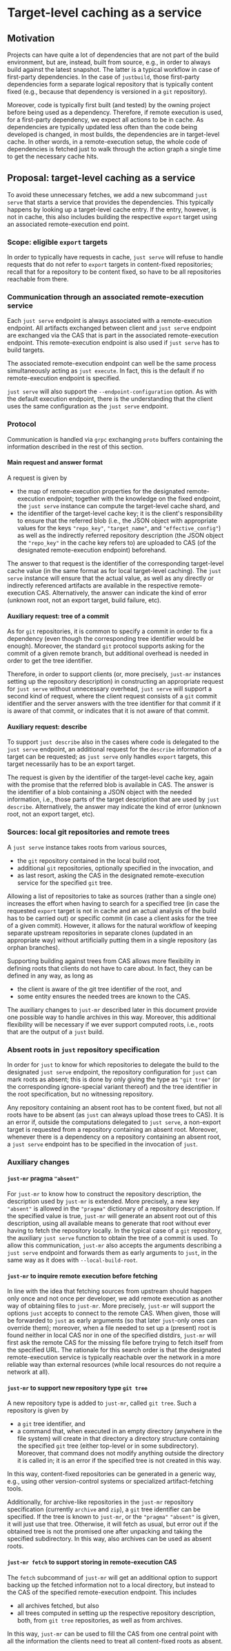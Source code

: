 Target-level caching as a service
=================================

Motivation
----------

Projects can have quite a lot of dependencies that are not part of the
build environment, but are, instead, built from source, e.g., in order
to always build against the latest snapshot. The latter is a typical
workflow in case of first-party dependencies. In the case of
`justbuild`, those first-party dependencies form a separate logical
repository that is typically content fixed (e.g., because that
dependency is versioned in a `git` repository).

Moreover, code is typically first built (and tested) by the owning
project before being used as a dependency. Therefore, if remote
execution is used, for a first-party dependency, we expect all actions
to be in cache. As dependencies are typically updated less often than
the code being developed is changed, in most builds, the dependencies
are in target-level cache. In other words, in a remote-execution setup,
the whole code of dependencies is fetched just to walk through the
action graph a single time to get the necessary cache hits.

Proposal: target-level caching as a service
-------------------------------------------

To avoid these unnecessary fetches, we add a new subcommand `just
serve` that starts a service that provides the dependencies. This
typically happens by looking up a target-level cache entry. If the
entry, however, is not in cache, this also includes building the
respective `export` target using an associated remote-execution end
point.

### Scope: eligible `export` targets

In order to typically have requests in cache, `just serve` will refuse
to handle requests that do not refer to `export` targets in
content-fixed repositories; recall that for a repository to be content
fixed, so have to be all repositories reachable from there.

### Communication through an associated remote-execution service

Each `just serve` endpoint is always associated with a remote-execution
endpoint. All artifacts exchanged between client and `just serve`
endpoint are exchanged via the CAS that is part in the associated
remote-execution endpoint. This remote-execution endpoint is also used
if `just serve` has to build targets.

The associated remote-execution endpoint can well be the same process
simultaneously acting as `just execute`. In fact, this is the default if
no remote-execution endpoint is specified.

`just serve` will also support the `--endpoint-configuration`
option. As with the default execution endpoint, there is the
understanding that the client uses the same configuration as the
`just serve` endpoint.

### Protocol

Communication is handled via `grpc` exchanging `proto` buffers
containing the information described in the rest of this section.

#### Main request and answer format

A request is given by

 - the map of remote-execution properties for the designated
    remote-execution endpoint; together with the knowledge on the
    fixed endpoint, the `just serve` instance can compute the
    target-level cache shard, and
 - the identifier of the target-level cache key; it is the
    client's responsibility to ensure that the referred blob (i.e.,
    the JSON object with appropriate values for the keys
    `"repo_key"`, `"target_name"`, and `"effective_config"`) as well
    as the indirectly referred repository description (the JSON
    object the `"repo_key"` in the cache key refers to) are uploaded
    to CAS (of the designated remote-execution endpoint) beforehand.

The answer to that request is the identifier of the corresponding
target-level cache value (in the same format as for local
target-level caching). The `just serve` instance will ensure that
the actual value, as well as any directly or indirectly referenced
artifacts are available in the respective remote-execution CAS.
Alternatively, the answer can indicate the kind of error (unknown
root, not an export target, build failure, etc).

#### Auxiliary request: tree of a commit

As for `git` repositories, it is common to specify a commit in order
to fix a dependency (even though the corresponding tree identifier
would be enough). Moreover, the standard `git` protocol supports
asking for the commit of a given remote branch, but additional
overhead is needed in order to get the tree identifier.

Therefore, in order to support clients (or, more precisely,
`just-mr` instances setting up the repository description) in
constructing an appropriate request for `just serve` without
unnecessary overhead, `just serve` will support a second kind of
request, where the client request consists of a `git` commit
identifier and the server answers with the tree identifier for that
commit if it is aware of that commit, or indicates that it is not
aware of that commit.

#### Auxiliary request: describe

To support `just describe` also in the cases where code is delegated
to the `just serve` endpoint, an additional request for the
`describe` information of a target can be requested; as `just
serve` only handles `export` targets, this target necessarily has to
be an export target.

The request is given by the identifier of the target-level cache
key, again with the promise that the referred blob is available in
CAS. The answer is the identifier of a blob containing a JSON object
with the needed information, i.e., those parts of the target
description that are used by `just describe`. Alternatively, the
answer may indicate the kind of error (unknown root, not an export
target, etc).

### Sources: local git repositories and remote trees

A `just serve` instance takes roots from various sources,

 - the `git` repository contained in the local build root,
 - additional `git` repositories, optionally specified in the
   invocation, and
 - as last resort, asking the CAS in the designated remote-execution
   service for the specified `git` tree.

Allowing a list of repositories to take as sources (rather than a single
one) increases the effort when having to search for a specified tree (in
case the requested `export` target is not in cache and an actual
analysis of the build has to be carried out) or specific commit (in case
a client asks for the tree of a given commit). However, it allows for
the natural workflow of keeping separate upstream repositories in
separate clones (updated in an appropriate way) without artificially
putting them in a single repository (as orphan branches).

Supporting building against trees from CAS allows more flexibility in
defining roots that clients do not have to care about. In fact, they can
be defined in any way, as long as

 - the client is aware of the git tree identifier of the root, and
 - some entity ensures the needed trees are known to the CAS.

The auxiliary changes to `just-mr` described later in this document
provide one possible way to handle archives in this way. Moreover, this
additional flexibility will be necessary if we ever support computed
roots, i.e., roots that are the output of a `just` build.

### Absent roots in `just` repository specification

In order for `just` to know for which repositories to delegate the build
to the designated `just serve` endpoint, the repository configuration
for `just` can mark roots as absent; this is done by only giving the
type as `"git tree"` (or the corresponding ignore-special variant
thereof) and the tree identifier in the root specification, but no
witnessing repository.

Any repository containing an absent root has to be content fixed, but
not all roots have to be absent (as `just` can always upload those trees
to CAS). It is an error if, outside the computations delegated to
`just serve`, a non-export target is requested from a repository
containing an absent root. Moreover, whenever there is a dependency on a
repository containing an absent root, a `just
serve` endpoint has to be specified in the invocation of `just`.

### Auxiliary changes

#### `just-mr` pragma `"absent"`

For `just-mr` to know how to construct the repository description,
the description used by `just-mr` is extended. More precisely, a new
key `"absent"` is allowed in the `"pragma"` dictionary of a
repository description. If the specified value is true, `just-mr`
will generate an absent root out of this description, using all
available means to generate that root without ever having to fetch
the repository locally. In the typical case of a `git` repository,
the auxiliary `just serve` function to obtain the tree of a commit
is used. To allow this communication, `just-mr` also accepts the
arguments describing a `just serve` endpoint and forwards them as
early arguments to `just`, in the same way as it does with
`--local-build-root`.

#### `just-mr` to inquire remote execution before fetching

In line with the idea that fetching sources from upstream should
happen only once and not once per developer, we add remote execution
as another way of obtaining files to `just-mr`. More precisely,
`just-mr` will support the options `just` accepts to connect to the
remote CAS. When given, those will be forwarded to `just` as early
arguments (so that later `just`-only ones can override them);
moreover, when a file needed to set up a (present) root is found
neither in local CAS nor in one of the specified distdirs, `just-mr`
will first ask the remote CAS for the missing file before trying to
fetch itself from the specified URL. The rationale for this search
order is that the designated remote-execution service is typically
reachable over the network in a more reliable way than external
resources (while local resources do not require a network at all).

#### `just-mr` to support new repository type `git tree`

A new repository type is added to `just-mr`, called `git tree`. Such
a repository is given by

 - a `git` tree identifier, and
 - a command that, when executed in an empty directory (anywhere in
   the file system) will create in that directory a directory
   structure containing the specified `git` tree (either top-level
   or in some subdirectory). Moreover, that command does not modify
   anything outside the directory it is called in; it is an error
   if the specified tree is not created in this way.

In this way, content-fixed repositories can be generated in a
generic way, e.g., using other version-control systems or
specialized artifact-fetching tools.

Additionally, for archive-like repositories in the `just-mr`
repository specification (currently `archive` and `zip`), a `git`
tree identifier can be specified. If the tree is known to `just-mr`,
or the `"pragma"` `"absent"` is given, it will just use that tree.
Otherwise, it will fetch as usual, but error out if the obtained
tree is not the promised one after unpacking and taking the
specified subdirectory. In this way, also archives can be used as
absent roots.

#### `just-mr fetch` to support storing in remote-execution CAS

The `fetch` subcommand of `just-mr` will get an additional option to
support backing up the fetched information not to a local directory,
but instead to the CAS of the specified remote-execution endpoint.
This includes

 - all archives fetched, but also
 - all trees computed in setting up the respective repository
   description, both, from `git tree` repositories, as well as from
   archives.

In this way, `just-mr` can be used to fill the CAS from one central
point with all the information the clients need to treat all
content-fixed roots as absent.
